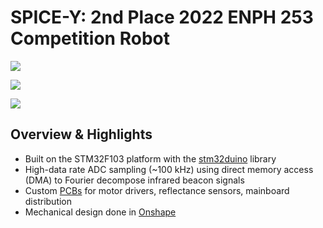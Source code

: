 # SPICE-Y: 2nd Place 2022 ENPH 253 Competition Robot 

![](img/bot.png)  

![](img/top.png)

![](img/bottom.png) 

## Overview & Highlights
- Built on the STM32F103 platform with the [stm32duino](https://github.com/stm32duino/Arduino_Core_STM32) library
- High-data rate ADC sampling (~100 kHz) using direct memory access (DMA) to Fourier decompose infrared beacon signals
- Custom [PCBs](https://github.com/akoen/SPICEBot/blob/main/pcbs/SPICEBot.pdf) for motor drivers, reflectance sensors, mainboard distribution
- Mechanical design done in [Onshape](https://cad.onshape.com/documents/5972b9c60e919ab1b13b074c/w/5fe346639d96b627bb4d7038/e/e34fbf874ea22aab1deaf443)